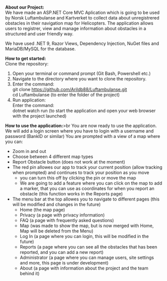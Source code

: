 **About our Project:** <br>
We have made an ASP.NET Core MVC Aplication which is going to be used by Norsk Luftambulanse and Kartverket to collect data about unregistrered obstacles in their navigation map for Helicopters.
The application allows users to registrer, view and manage information about obstacles in a structured and user friendly way.

We have used .NET 9, Razor Views, Dependency Injection, NuGet files and MariaDB/MySQL for the database.

**How to get started:** <br>
Clone the repository:<br>
1. Open your terminal or command prompt (Git Bash, Powershell etc.)
2. Navigate to the directory where you want to clone the repository.
3. Enter the command:
<br>git clone https://github.com/Arildb88/Luftambulanse.git
<br>cd Luftambulanse (to enter the folder of the project)
4. Run application: <br>
Enter the command:<br>
dotnet watch run (to start the application and open your web browser with the project launched)

**How to use the application:**>br
You are now ready to use the application.
We will add a login screen where you have to login with a username and password (BankID or similar)
You are prompted with a view of a map where you can:
- Zoom in and out
- Choose between 4 different map types
- Report Obstacle button (does not work at the moment)
- The red pin allowes our app to track your current position (allow tracking when prompted) and continues to track your position as you move
	- you can turn this off by clicking the pin or move the map
	- We are going to add a feature where you can click on the map to add a marker, that you can use as coordinates for when you report an obstacle (this function works in the Reports page)
- The menu bar at the top allowes you to navigate to different pages (this will be modified and changes in the future)
	- Home (the map page)
	- Privacy (a page with privacy information)
	- FAQ (a page with frequently asked questions)
	- Map (was made to show the map, but is now merged with Home, Map will be deleted from the Menu)
	- Log In (a page where you can login, this will be modified in the future)
	- Reports (a page where you can see all the obstacles that has been reported, and you can add a new report)
	- Administrator (a page where you can manage users, site settings and more, this page is under development)
	- About (a page with information about the project and the team behind it)
	
	

		
